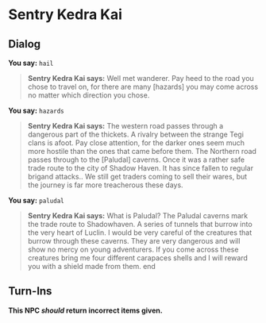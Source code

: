 # Sentry Kedra Kai


## Dialog

**You say:** `hail`



>**Sentry Kedra Kai says:** Well met wanderer. Pay heed to the road you chose to travel on, for there are many [hazards] you may come across no matter which direction you chose.

**You say:** `hazards`



>**Sentry Kedra Kai says:** The western road passes through a dangerous part of the thickets. A rivalry between the strange Tegi clans is afoot. Pay close attention, for the darker ones seem much more hostile than the ones that came before them. The Northern road passes through to the [Paludal] caverns. Once it was a rather safe trade route to the city of Shadow Haven. It has since fallen to regular brigand attacks.. We still get traders coming to sell their wares, but the journey is far more treacherous these days.

**You say:** `paludal`



>**Sentry Kedra Kai says:** What is Paludal? The Paludal caverns mark the trade route to Shadowhaven. A series of tunnels that burrow into the very heart of Luclin. I would be very careful of the creatures that burrow through these caverns. They are very dangerous and will show no mercy on young adventurers. If you come across these creatures bring me four different carapaces shells and I will reward you with a shield made from them.
end



## Turn-Ins



**This NPC *should* return incorrect items given.**
